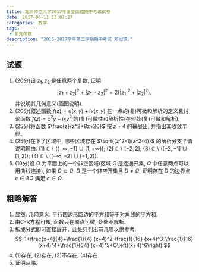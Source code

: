```yaml
---
title: 北京师范大学2017年复变函数期中考试试卷
date: 2017-06-11 13:07:27
categories: 数学
tags:
 - 复变函数
description: "2016-2017学年第二学期期中考试 邓冠铁."
---
```


## 试题

1. (20分)设 $z_1,z_2$ 是任意两个复数, 证明 $$|z_1+z_2|^2+|z_1-z_2|^2=2(|z_1|^2+|z_2|^2),$$ 并说明其几何意义(画图说明).
2. (20分)叙述函数 $f(z)=u(x,y)+iv(x,y)$ 在一点的(复)可微和解析的定义且讨论函数 $f(z)=x^2y+ixy^2$ 的(复)可微性和解析性(在何处(复)可微和解析).
3. (25分)将函数 $\frac{z}{z^2+8z+20}$ 按 $z+4$ 的幂展出, 并指出其收敛半径.
4. (25分)在下了区域中, 哪些区域存在 $\sqrt{(z^2-1)(z^2-4)}$ 的解析分支？请说明理由.
	(1) $\mathbb{C}\backslash((-\infty,-1]\cup[1,+\infty))$;
	(2) $\mathbb{C}\backslash[-2,2]$;
	(3) $\mathbb{C}\backslash([-2,-1]\cup[1,2))$;
	(4) $\mathbb{C}\backslash((-\infty,-2]\cup[-1,2))$.
5. (10分)设 $\Omega$ 为平面上的一个非空区域(区域 $\Omega$ 是连通开集, $\Omega$ 中任意两点可以用曲线连接), 如果 $D\subset\Omega$, $D$ 是一个非空开集且 $D\neq\Omega$, 证明存在 $D$ 的边界点 $c\in\partial\Omega$ 满足 $c\in\Omega$.

## 粗略解答

1. 显然. 几何意义: 平行四边形四边的平方和等于对角线的平方和.
2. 由C-R方程可知, 函数只在原点可微, 处处不解析.
3. 拆成分式即可直接展开，此处只列出前几项以供参考: $$-1+\frac{x+4}{4}+\frac{1}{4} (x+4)^2-\frac{1}{16} (x+4)^3-\frac{1}{16} (x+4)^4+\frac{1}{64} (x+4)^5+O\left((x+4)^6\right).$$
4. (1)存在, (2)存在, (3)不存在, (4)存在.
5. 证明从略.